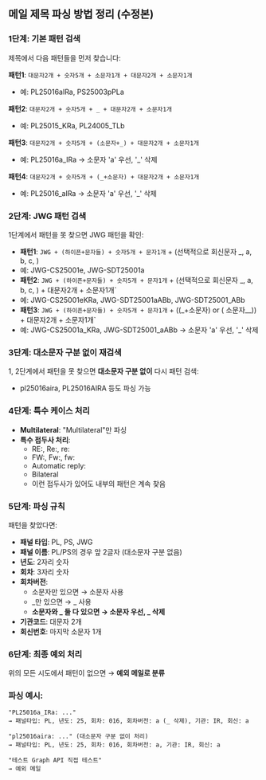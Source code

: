 ## 메일 제목 파싱 방법 정리 (수정본)

### 1단계: 기본 패턴 검색
제목에서 다음 패턴들을 먼저 찾습니다:

**패턴1**: `대문자2개 + 숫자5개 + 소문자1개 + 대문자2개 + 소문자1개`
- 예: PL25016aIRa, PS25003pPLa

**패턴2**: `대문자2개 + 숫자5개 + _ + 대문자2개 + 소문자1개`
- 예: PL25015_KRa, PL24005_TLb

**패턴3**: `대문자2개 + 숫자5개 + (소문자+_) + 대문자2개 + 소문자1개`
- 예: PL25016a_IRa → 소문자 'a' 우선, '_' 삭제

**패턴4**: `대문자2개 + 숫자5개 + (_+소문자) + 대문자2개 + 소문자1개`
- 예: PL25016_aIRa → 소문자 'a' 우선, '_' 삭제

### 2단계: JWG 패턴 검색
1단계에서 패턴을 못 찾으면 JWG 패턴을 확인:

- **패턴1**: `JWG + (하이픈+문자들) + 숫자5개 + 문자1개` + (선택적으로 회신문자 _, a, b, c, )
- 예: JWG-CS25001e, JWG-SDT25001a
- **패턴2**: `JWG + (하이픈+문자들) + 숫자5개 + 문자1개` + (선택적으로 회신문자 _, a, b, c, ) + 대문자2개 + 소문자1개`
- 예: JWG-CS25001eKRa, JWG-SDT25001aABb, JWG-SDT25001_ABb
- **패턴3**: `JWG + (하이픈+문자들) + 숫자5개 + 문자1개` + ((_+소문자) or ( 소문자__)) + 대문자2개 + 소문자1개`
- 예: JWG-CS25001a_KRa, JWG-SDT25001_aABb → 소문자 'a' 우선, '_' 삭제

### 3단계: 대소문자 구분 없이 재검색
1, 2단계에서 패턴을 못 찾으면 **대소문자 구분 없이** 다시 패턴 검색:
- pl25016aira, PL25016AIRA 등도 파싱 가능

### 4단계: 특수 케이스 처리
- **Multilateral**: "Multilateral"만 파싱
- **특수 접두사 처리**: 
  - RE:, Re:, re:
  - FW:, Fw:, fw:
  - Automatic reply:
  - Bilateral
  - 이런 접두사가 있어도 내부의 패턴은 계속 찾음

### 5단계: 파싱 규칙
패턴을 찾았다면:
- **패널 타입**: PL, PS, JWG
- **패널 이름**: PL/PS의 경우 앞 2글자 (대소문자 구분 없음)
- **년도**: 2자리 숫자
- **회차**: 3자리 숫자
- **회차버전**: 
  - 소문자만 있으면 → 소문자 사용
  - _만 있으면 → _ 사용
  - **소문자와 _ 둘 다 있으면 → 소문자 우선, _ 삭제**
- **기관코드**: 대문자 2개
- **회신번호**: 마지막 소문자 1개

### 6단계: 최종 예외 처리
위의 모든 시도에서 패턴이 없으면 → **예외 메일로 분류**

### 파싱 예시:
```
"PL25016a_IRa: ..."
→ 패널타입: PL, 년도: 25, 회차: 016, 회차버전: a (_ 삭제), 기관: IR, 회신: a

"pl25016aira: ..." (대소문자 구분 없이 처리)
→ 패널타입: PL, 년도: 25, 회차: 016, 회차버전: a, 기관: IR, 회신: a

"테스트 Graph API 직접 테스트"
→ 예외 메일
```